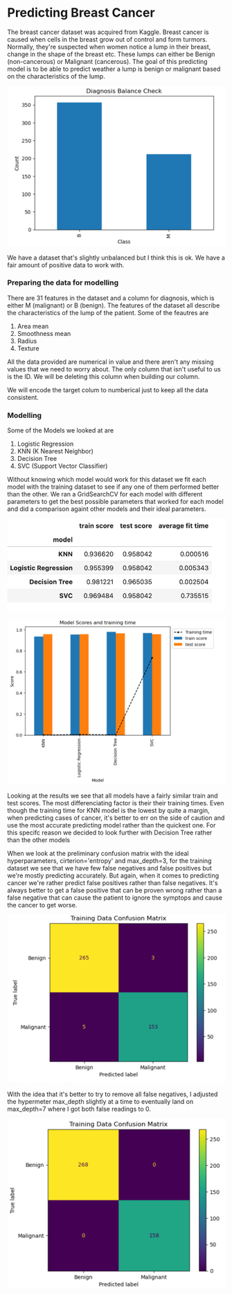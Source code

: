 # Predicting Breast Cancer

The breast cancer dataset was acquired from Kaggle.
Breast cancer is caused when cells in the breast grow out of control and form turmors. Normally, they're suspected when women notice a lump in their breast, change in the shape of the breast etc.
These lumps can either be Benign (non-cancerous) or Malignant (cancerous).
The goal of this predicting model is to be able to predict weather a lump is benign or malignant based on the characteristics of the lump.

![App Screenshot](/images/slightlyunbalanced.png)

We have a dataset that's slightly unbalanced but I think this is ok. We have a fair amount of positive data to work with.

### Preparing the data for modelling

There are 31 features in the dataset and a column for diagnosis, which is either M (malignant) or B (benign).
The features of the dataset all describe the characteristics of the lump of the patient.
Some of the feautres are

1. Area mean
2. Smoothness mean
3. Radius
4. Texture

All the data provided are numerical in value and there aren't any missing values that we need to worry about.
The only column that isn't useful to us is the ID. We will be deleting this column when building our column.

We will encode the target colum to numberical just to keep all the data consistent.

### Modelling

Some of the Models we looked at are

1. Logistic Regression
2. KNN (K Nearest Neighbor)
3. Decision Tree
4. SVC (Support Vector Classifier)

Without knowing which model would work for this dataset we fit each model with the training dataset to see if any one of them performed better than the other. We ran a GridSearchCV for each model with different parameters to get the best possible parameters that worked for each model and did a comparison againt other models and their ideal parameters.

![App Screenshot](/images/gridResults.png)

![App Screenshot](/images/gridResultsChart.png)

Looking at the results we see that all models have a fairly similar train and test scores. The most differenciating factor is their their training times. Even though the training time for KNN model is the lowest by quite a margin, when predicting cases of cancer, it's better to err on the side of caution and use the most accurate predicting model rather than the quickest one.
For this specifc reason we decided to look further with Decision Tree rather than the other models

When we look at the preliminary confusion matrix with the ideal hyperparameters, cirterion='entropy' and max_depth=3, for the training dataset we see that we have few false negatives and false positives but we're mostly predicting accurately.
But again, when it comes to predicting cancer we're rather predict false positives rather than false negatives. It's always better to get a false positive that can be proven wrong rather than a false negative that can cause the patient to ignore the symptops and cause the cancer to get worse.

![App Screenshot](/images/confusion-3.png)

With the idea that it's better to try to remove all false negatives, I adjusted the hypermeter max_depth slightly at a time to eventually land on max_depth=7 where I got both false readings to 0.

![App Screenshot](/images/confusion-7.png)
